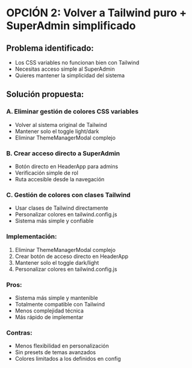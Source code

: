 # OPCIÓN 2: Volver a Tailwind puro + SuperAdmin simplificado

## Problema identificado:

- Los CSS variables no funcionan bien con Tailwind
- Necesitas acceso simple al SuperAdmin
- Quieres mantener la simplicidad del sistema

## Solución propuesta:

### A. Eliminar gestión de colores CSS variables

- Volver al sistema original de Tailwind
- Mantener solo el toggle light/dark
- Eliminar ThemeManagerModal complejo

### B. Crear acceso directo a SuperAdmin

- Botón directo en HeaderApp para admins
- Verificación simple de rol
- Ruta accesible desde la navegación

### C. Gestión de colores con clases Tailwind

- Usar clases de Tailwind directamente
- Personalizar colores en tailwind.config.js
- Sistema más simple y confiable

### Implementación:

1. Eliminar ThemeManagerModal complejo
2. Crear botón de acceso directo en HeaderApp
3. Mantener solo el toggle dark/light
4. Personalizar colores en tailwind.config.js

### Pros:

- Sistema más simple y mantenible
- Totalmente compatible con Tailwind
- Menos complejidad técnica
- Más rápido de implementar

### Contras:

- Menos flexibilidad en personalización
- Sin presets de temas avanzados
- Colores limitados a los definidos en config
